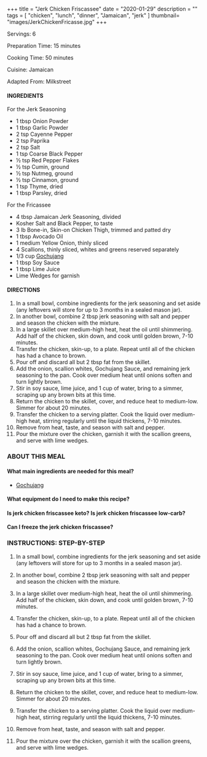 +++
title = "Jerk Chicken Friscassee"
date = "2020-01-29"
description = ""
tags = [
    "chicken",
    "lunch",
    "dinner",
    "Jamaican",
    "jerk"
]
thumbnail= "images/JerkChickenFricasse.jpg"
+++

Servings: 6 <!--more-->

Preparation Time: 15 minutes 

Cooking Time: 50 minutes 

Cuisine: Jamaican

Adapted From: Milkstreet

#### INGREDIENTS 

For the Jerk Seasoning

* 1 tbsp Onion Powder
* 1 tbsp Garlic Powder
* 2 tsp Cayenne Pepper
* 2 tsp Paprika
* 2 tsp Salt
* 1 tsp Coarse Black Pepper 
* ½ tsp Red Pepper Flakes
* ½ tsp Cumin, ground
* ½ tsp Nutmeg, ground
* ½ tsp Cinnamon, ground
* 1 tsp Thyme, dried
* 1 tbsp Parsley, dried

For the Fricassee

* 4 tbsp Jamaican Jerk Seasoning, divided 
* Kosher Salt and Black Pepper, to taste 
* 3 lb Bone-in, Skin-on Chicken Thigh, trimmed and patted dry
* 1 tbsp Avocado Oil 
* 1 medium Yellow Onion, thinly sliced 
* 4 Scallions, thinly sliced, whites and greens reserved separately 
* 1/3 cup [Gochujang](https://amzn.to/3al2a8Y)
* 1 tbsp Soy Sauce 
* 1 tbsp Lime Juice 
* Lime Wedges for garnish 

#### DIRECTIONS 

1. In a small bowl, combine ingredients for the jerk seasoning and set aside (any leftovers will store for up to 3 months in a sealed mason jar).
2. In another bowl, combine 2 tbsp jerk seasoning with salt and pepper and season the chicken with the mixture.
3. In a large skillet over medium-high heat, heat the oil until shimmering. Add half of the chicken, skin down, and cook until golden brown, 7-10 minutes.
4. Transfer the chicken, skin-up, to a plate. Repeat until all of the chicken has had a chance to brown. 
5. Pour off and discard all but 2 tbsp fat from the skillet.
6. Add the onion, scallion whites, Gochujang Sauce, and remaining jerk seasoning to the pan. Cook over medium heat until onions soften and turn lightly brown.
7. Stir in soy sauce, lime juice, and 1 cup of water, bring to a simmer, scraping up any brown bits at this time.
8. Return the chicken to the skillet, cover, and reduce heat to medium-low. Simmer for about 20 minutes.
9. Transfer the chicken to a serving platter. Cook the liquid over medium-high heat, stirring regularly until the liquid thickens, 7-10 minutes.
10. Remove from heat, taste, and season with salt and pepper.
11. Pour the mixture over the chicken, garnish it with the scallion greens, and serve with lime wedges.

### ABOUT THIS MEAL 

#### What main ingredients are needed for this meal?

* [Gochujang](https://amzn.to/3al2a8Y)

#### What equipment do I need to make this recipe?

#### Is jerk chicken friscassee keto? Is jerk chicken friscassee low-carb?

#### Can I freeze the jerk chicken friscassee?


### INSTRUCTIONS: STEP-BY-STEP

1. In a small bowl, combine ingredients for the jerk seasoning and set aside (any leftovers will store for up to 3 months in a sealed mason jar).
2. In another bowl, combine 2 tbsp jerk seasoning with salt and pepper and season the chicken with the mixture.


3. In a large skillet over medium-high heat, heat the oil until shimmering. Add half of the chicken, skin down, and cook until golden brown, 7-10 minutes.
4. Transfer the chicken, skin-up, to a plate. Repeat until all of the chicken has had a chance to brown. 
5. Pour off and discard all but 2 tbsp fat from the skillet.


6. Add the onion, scallion whites, Gochujang Sauce, and remaining jerk seasoning to the pan. Cook over medium heat until onions soften and turn lightly brown.


7. Stir in soy sauce, lime juice, and 1 cup of water, bring to a simmer, scraping up any brown bits at this time.


8. Return the chicken to the skillet, cover, and reduce heat to medium-low. Simmer for about 20 minutes.


9. Transfer the chicken to a serving platter. Cook the liquid over medium-high heat, stirring regularly until the liquid thickens, 7-10 minutes.


10. Remove from heat, taste, and season with salt and pepper.
11. Pour the mixture over the chicken, garnish it with the scallion greens, and serve with lime wedges.
